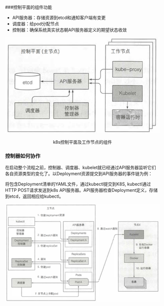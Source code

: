 
###控制平面的组件功能
- API服务器：存储资源到etcd和通知客户端有变更
- 调度器：给pod分配节点
- 控制器：确保系统真实状态朝API服务器定义的期望状态收敛

![k8s_machanism.png](./doc/k8s_machanism.png)
<center>k8s控制平面及工作节点的组件</center>


### 控制器如何协作

在启动整个流程之前，控制器、调度器、kubelet就已经通过API服务器监听它们各自资源类型的变化了。以Deployment资源提交到API服务器的事件链为例：

将包含Deployment清单的YAML文件，通过kubectl提交到K8S, kubectl通过HTTP POST请求发送到k8s API服务器。API服务器检查Deployment定义，存储到etcd，返回相应给kubectl。

![deployment.png](./doc/deployment.png)

